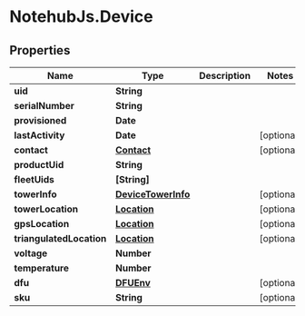 # NotehubJs.Device

## Properties

Name | Type | Description | Notes
------------ | ------------- | ------------- | -------------
**uid** | **String** |  | 
**serialNumber** | **String** |  | 
**provisioned** | **Date** |  | 
**lastActivity** | **Date** |  | [optional] 
**contact** | [**Contact**](Contact.md) |  | [optional] 
**productUid** | **String** |  | 
**fleetUids** | **[String]** |  | 
**towerInfo** | [**DeviceTowerInfo**](DeviceTowerInfo.md) |  | [optional] 
**towerLocation** | [**Location**](Location.md) |  | [optional] 
**gpsLocation** | [**Location**](Location.md) |  | [optional] 
**triangulatedLocation** | [**Location**](Location.md) |  | [optional] 
**voltage** | **Number** |  | 
**temperature** | **Number** |  | 
**dfu** | [**DFUEnv**](DFUEnv.md) |  | [optional] 
**sku** | **String** |  | [optional] 


